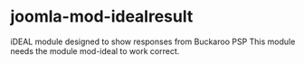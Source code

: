 # joomla-mod-idealresult
iDEAL module designed to show responses from Buckaroo PSP 
This module needs the module mod-ideal to work correct.
